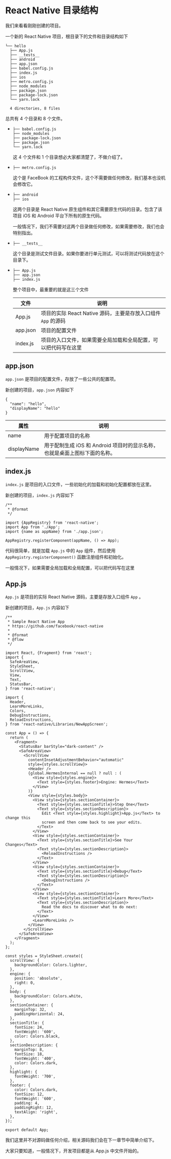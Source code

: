 # React Native 目录结构

我们来看看刚刚创建的项目。

一个新的 React Native 项目，根目录下的文件和目录结构如下

```
└── hello
  ├── App.js
  ├── __tests__
  ├── android
  ├── app.json
  ├── babel.config.js
  ├── index.js
  ├── ios
  ├── metro.config.js
  ├── node_modules
  ├── package.json
  ├── package-lock.json
  └── yarn.lock

  4 directories, 8 files
```

总共有 4 个目录和 8 个文件。

- ```
  ├── babel.config.js
  ├── node_modules
  ├── package-lock.json
  ├── package.json
  └── yarn.lock
  ```

  这 4 个文件和 1 个目录想必大家都清楚了，不做介绍了。

- ```
  ├── metro.config.js
  ```

  这个是 FaceBook 的工程构件文件，这个不需要做任何修改，我们基本也没机会修改它。

- ```
  ├── android
  ├── ios
  ```

  这两个目录是 React Native 原生组件和其它需要原生代码的目录。包含了该项目 iOS 和 Android 平台下所有的原生代码。

  一般情况下，我们不需要对这两个目录做任何修改，如果需要修改，我们也会特别指出。

- ```
  ├── __tests__
  ```

  这个目录是测试文件目录。如果你要进行单元测试，可以将测试代码放在这个目录下。

- ```
  ├── App.js
  ├── app.json
  ├── index.js
  ```

  整个项目中，最重要的就是这三个文件

  | 文件     | 说明                                                         |
  | -------- | ------------------------------------------------------------ |
  | App.js   | 项目的实际 React Native 源码，主要是存放入口组件 `App` 的源码 |
  | app.json | 项目的配置文件                                               |
  | index.js | 项目的入口文件，如果需要全局加载和全局配置，可以把代码写在这里 |

## app.json

`app.json` 是项目的配置文件，存放了一些公共的配置项。

新创建的项目，`app.json` 内容如下

```
{
  "name": "hello",
  "displayName": "hello"
}
```

| 属性        | 说明                                                         |
| ----------- | ------------------------------------------------------------ |
| name        | 用于配置项目的名称                                           |
| displayName | 用于配制生成 iOS 和 Android 项目时的显示名称，也就是桌面上图标下面的名称。 |

## index.js

`index.js` 是项目的入口文件，一些初始化的加载和初始化配置都放在这里。

新创建的项目，`index.js` 内容如下

```
/**
 * @format
 */

import {AppRegistry} from 'react-native';
import App from './App';
import {name as appName} from './app.json';

AppRegistry.registerComponent(appName, () => App);
```

代码很简单，就是加载 `App.js` 中的 `App` 组件，然后使用 `AppRegistry.registerComponent()` 函数注册组件和初始化。

一般情况下，如果需要全局加载和全局配置，可以把代码写在这里

## App.js

`App.js` 是项目的实际 React Native 源码，主要是存放入口组件 `App` 。

新创建的项目，`App.js` 内容如下

```
/**
 * Sample React Native App
 * https://github.com/facebook/react-native
 *
 * @format
 * @flow
 */

import React, {Fragment} from 'react';
import {
  SafeAreaView,
  StyleSheet,
  ScrollView,
  View,
  Text,
  StatusBar,
} from 'react-native';

import {
  Header,
  LearnMoreLinks,
  Colors,
  DebugInstructions,
  ReloadInstructions,
} from 'react-native/Libraries/NewAppScreen';

const App = () => {
  return (
    <Fragment>
      <StatusBar barStyle="dark-content" />
      <SafeAreaView>
        <ScrollView
          contentInsetAdjustmentBehavior="automatic"
          style={styles.scrollView}>
          <Header />
          {global.HermesInternal == null ? null : (
            <View style={styles.engine}>
              <Text style={styles.footer}>Engine: Hermes</Text>
            </View>
          )}
          <View style={styles.body}>
            <View style={styles.sectionContainer}>
              <Text style={styles.sectionTitle}>Step One</Text>
              <Text style={styles.sectionDescription}>
                Edit <Text style={styles.highlight}>App.js</Text> to change this
                screen and then come back to see your edits.
              </Text>
            </View>
            <View style={styles.sectionContainer}>
              <Text style={styles.sectionTitle}>See Your Changes</Text>
              <Text style={styles.sectionDescription}>
                <ReloadInstructions />
              </Text>
            </View>
            <View style={styles.sectionContainer}>
              <Text style={styles.sectionTitle}>Debug</Text>
              <Text style={styles.sectionDescription}>
                <DebugInstructions />
              </Text>
            </View>
            <View style={styles.sectionContainer}>
              <Text style={styles.sectionTitle}>Learn More</Text>
              <Text style={styles.sectionDescription}>
                Read the docs to discover what to do next:
              </Text>
            </View>
            <LearnMoreLinks />
          </View>
        </ScrollView>
      </SafeAreaView>
    </Fragment>
  );
};

const styles = StyleSheet.create({
  scrollView: {
    backgroundColor: Colors.lighter,
  },
  engine: {
    position: 'absolute',
    right: 0,
  },
  body: {
    backgroundColor: Colors.white,
  },
  sectionContainer: {
    marginTop: 32,
    paddingHorizontal: 24,
  },
  sectionTitle: {
    fontSize: 24,
    fontWeight: '600',
    color: Colors.black,
  },
  sectionDescription: {
    marginTop: 8,
    fontSize: 18,
    fontWeight: '400',
    color: Colors.dark,
  },
  highlight: {
    fontWeight: '700',
  },
  footer: {
    color: Colors.dark,
    fontSize: 12,
    fontWeight: '600',
    padding: 4,
    paddingRight: 12,
    textAlign: 'right',
  },
});

export default App;
```

我们这里并不对源码做任何介绍，相关源码我们会在下一章节中简单介绍下。

大家只要知道，一般情况下，开发项目都是从 App.js 中文件开始的。